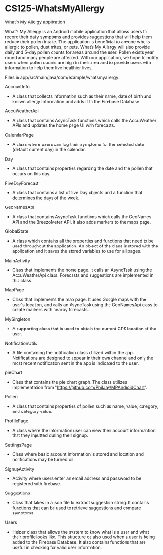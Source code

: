 # CS125-WhatsMyAllergy
What's My Allergy application

What’s My Allergy is an Android mobile application that allows users to record their daily symptoms and provides suggestions that will help them reduce their pollen intake. The application is beneficial to anyone who is allergic to pollen, dust mites, or pets. What’s My Allergy will also provide daily and 5-day pollen counts for areas around the user. Pollen exists year round and many people are affected. With our application, we hope to notify users when pollen counts are high in their area and to provide users with information to help them live healthier lives.

Files in app/src/main/java/com/example/whatsmyallergy:

AccountInfo
  - A class that collects information such as their name, date of birth and known allergy information and adds it to the Firebase Database.

AccuWeatherApi
- A class that contains AsyncTask functions which calls the AccuWeather APIs and updates the home page UI with forecasts.

CalendarPage
- A class where users can log their symptoms for the selected date (default current day) in the calendar.

Day
- A class that contains properties regarding the date and the pollen that occurs on this day. 

FiveDayForecast
- A class that contains a list of five Day objects and a function that determines the days of the week. 

GeoNamesApi
- A class that contains AsyncTask functions which calls the GeoNames API and the BreezoMeter API. It also adds markers to the maps page.

GlobalState
- A class which contains all the properties and functions that need to be used throughout the application. An object of the class is stored with the application and it saves the stored variables to use for all pages.

MainActivity 
- Class that implements the home page. It calls an AsyncTask using the AccuWeatherApi class. Forecasts and suggestions are implemented in this class.

MapPage
- Class that implements the map page. It uses Google maps with the user's location, and calls an AsyncTask using the GeoNamesApi class to create markers with nearby forecasts.  

MySingleton
- A supporting class that is used to obtain the current GPS location of the user. 

NotificationUtils
- A file containing the notification class utilized within the app. Notifications are designed to appear in their own channel and only the most recent notification sent in the app is indicated to the user.

pieChart
- Class that contains the pie chart graph. The class utilizes implementation from "https://github.com/PhilJay/MPAndroidChart".

Pollen
- A class that contains properties of pollen such as name, value, category, and category value. 

ProfilePage 
- A class where the information user can view their account informantion that they inputted during their signup.

SettingsPage
- Class where basic account information is stored and location and  notifications may be turned on.

SignupActivity
- Activity where users enter an email address and password to be registered with firebase. 

Suggestions
- Class that takes in a json file to extract suggestion string. It contains functions that can be used to retrieve suggestions and compare symptoms. 

Users
- Helper class that allows the system to know what is a user and what their profile looks like. This structure os also used when a user is being added to the Firebase Database. It also contains functions that are useful in checking for valid user information.  
